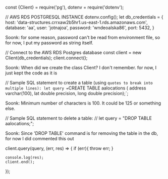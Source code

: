 const {Client} = require('pg'),
      dotenv = require('dotenv');

// AWS RDS POSTGRESQL INSTANCE
dotenv.config(); 
let db_credentials = {
    host: 'data-structures.crrxaw2b5hr1.us-east-1.rds.amazonaws.com',
    database: 'aa',
    user: 'jotnajoa',
    password: 'wndeoalska86',
    port: 5432,
}

Soonk: for some reason, password can't be read from environment file, so for now, I put my password as string itself.

// Connect to the AWS RDS Postgres database
const client = new Client(db_credentials);
client.connect();

Soonk: When did we create the class Client? I don't remember. for now, I just kept the code as it is

// Sample SQL statement to create a table (using ` quotes to break into multiple lines):
let query = `CREATE TABLE aalocations ( address varchar(100), lat double precision, long double precision);`;

Soonk: Minimum number of characters is 100. It could be 125 or something else.


// Sample SQL statement to delete a table:
// let query = "DROP TABLE aalocations;";

Soonk: Since 'DROP TABLE' command is for removing the table in the db, for now I did commented this out

client.query(query, (err, res) => {
    if (err){ throw err; }

    console.log(res);
    client.end();
});
